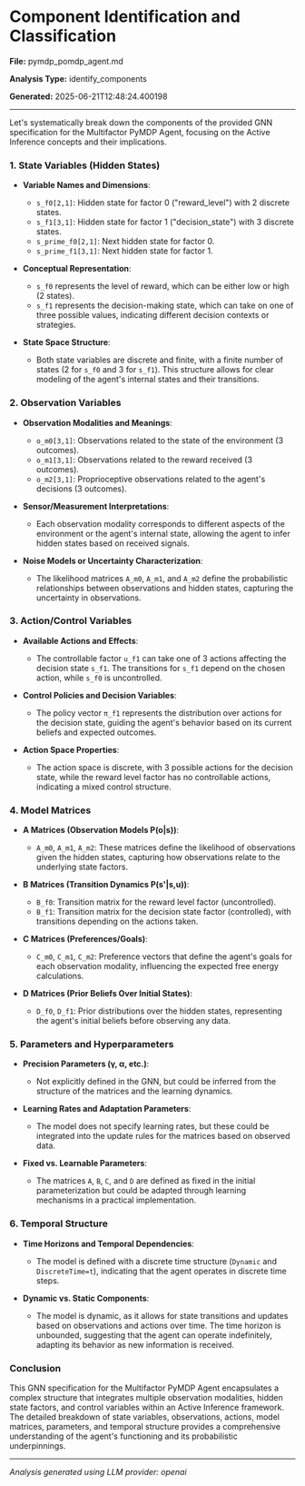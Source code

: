 # Component Identification and Classification

**File:** pymdp_pomdp_agent.md

**Analysis Type:** identify_components

**Generated:** 2025-06-21T12:48:24.400198

---

Let's systematically break down the components of the provided GNN specification for the Multifactor PyMDP Agent, focusing on the Active Inference concepts and their implications.

### 1. State Variables (Hidden States)

- **Variable Names and Dimensions**:
  - `s_f0[2,1]`: Hidden state for factor 0 ("reward_level") with 2 discrete states.
  - `s_f1[3,1]`: Hidden state for factor 1 ("decision_state") with 3 discrete states.
  - `s_prime_f0[2,1]`: Next hidden state for factor 0.
  - `s_prime_f1[3,1]`: Next hidden state for factor 1.

- **Conceptual Representation**:
  - `s_f0` represents the level of reward, which can be either low or high (2 states).
  - `s_f1` represents the decision-making state, which can take on one of three possible values, indicating different decision contexts or strategies.

- **State Space Structure**:
  - Both state variables are discrete and finite, with a finite number of states (2 for `s_f0` and 3 for `s_f1`). This structure allows for clear modeling of the agent's internal states and their transitions.

### 2. Observation Variables

- **Observation Modalities and Meanings**:
  - `o_m0[3,1]`: Observations related to the state of the environment (3 outcomes).
  - `o_m1[3,1]`: Observations related to the reward received (3 outcomes).
  - `o_m2[3,1]`: Proprioceptive observations related to the agent's decisions (3 outcomes).

- **Sensor/Measurement Interpretations**:
  - Each observation modality corresponds to different aspects of the environment or the agent's internal state, allowing the agent to infer hidden states based on received signals.

- **Noise Models or Uncertainty Characterization**:
  - The likelihood matrices `A_m0`, `A_m1`, and `A_m2` define the probabilistic relationships between observations and hidden states, capturing the uncertainty in observations.

### 3. Action/Control Variables

- **Available Actions and Effects**:
  - The controllable factor `u_f1` can take one of 3 actions affecting the decision state `s_f1`. The transitions for `s_f1` depend on the chosen action, while `s_f0` is uncontrolled.

- **Control Policies and Decision Variables**:
  - The policy vector `π_f1` represents the distribution over actions for the decision state, guiding the agent's behavior based on its current beliefs and expected outcomes.

- **Action Space Properties**:
  - The action space is discrete, with 3 possible actions for the decision state, while the reward level factor has no controllable actions, indicating a mixed control structure.

### 4. Model Matrices

- **A Matrices (Observation Models P(o|s))**:
  - `A_m0`, `A_m1`, `A_m2`: These matrices define the likelihood of observations given the hidden states, capturing how observations relate to the underlying state factors.

- **B Matrices (Transition Dynamics P(s'|s,u))**:
  - `B_f0`: Transition matrix for the reward level factor (uncontrolled).
  - `B_f1`: Transition matrix for the decision state factor (controlled), with transitions depending on the actions taken.

- **C Matrices (Preferences/Goals)**:
  - `C_m0`, `C_m1`, `C_m2`: Preference vectors that define the agent's goals for each observation modality, influencing the expected free energy calculations.

- **D Matrices (Prior Beliefs Over Initial States)**:
  - `D_f0`, `D_f1`: Prior distributions over the hidden states, representing the agent's initial beliefs before observing any data.

### 5. Parameters and Hyperparameters

- **Precision Parameters (γ, α, etc.)**:
  - Not explicitly defined in the GNN, but could be inferred from the structure of the matrices and the learning dynamics.

- **Learning Rates and Adaptation Parameters**:
  - The model does not specify learning rates, but these could be integrated into the update rules for the matrices based on observed data.

- **Fixed vs. Learnable Parameters**:
  - The matrices `A`, `B`, `C`, and `D` are defined as fixed in the initial parameterization but could be adapted through learning mechanisms in a practical implementation.

### 6. Temporal Structure

- **Time Horizons and Temporal Dependencies**:
  - The model is defined with a discrete time structure (`Dynamic` and `DiscreteTime=t`), indicating that the agent operates in discrete time steps.

- **Dynamic vs. Static Components**:
  - The model is dynamic, as it allows for state transitions and updates based on observations and actions over time. The time horizon is unbounded, suggesting that the agent can operate indefinitely, adapting its behavior as new information is received.

### Conclusion

This GNN specification for the Multifactor PyMDP Agent encapsulates a complex structure that integrates multiple observation modalities, hidden state factors, and control variables within an Active Inference framework. The detailed breakdown of state variables, observations, actions, model matrices, parameters, and temporal structure provides a comprehensive understanding of the agent's functioning and its probabilistic underpinnings.

---

*Analysis generated using LLM provider: openai*
